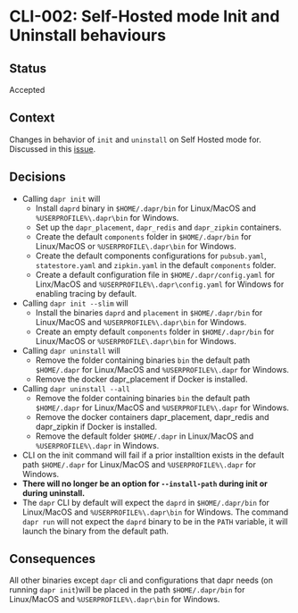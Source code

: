 # CLI-002: Self-Hosted mode Init and Uninstall behaviours

## Status
Accepted

## Context
Changes in behavior of `init` and `uninstall` on Self Hosted mode for. Discussed in this [issue](https://github.com/liuxd6825/cli/issues/411).

## Decisions

* Calling `dapr init` will
  * Install `daprd` binary in `$HOME/.dapr/bin` for Linux/MacOS and `%USERPROFILE%\.dapr\bin` for Windows.
  * Set up the `dapr_placement`, `dapr_redis` and `dapr_zipkin` containers.
  * Create the default `components` folder in `$HOME/.dapr/bin` for Linux/MacOS or `%USERPROFILE\.dapr\bin` for Windows.
  * Create the default components configurations for `pubsub.yaml`, `statestore.yaml` and `zipkin.yaml` in the default `components` folder.
  * Create a default configuration file in `$HOME/.dapr/config.yaml` for Linx/MacOS and `%USERPROFILE%\.dapr\config.yaml` for Windows for enabling tracing by default.
* Calling `dapr init --slim` will
  * Install the binaries `daprd` and `placement` in `$HOME/.dapr/bin` for Linux/MacOS and `%USERPROFILE%\.dapr\bin` for Windows.
  * Create an empty default `components` folder in `$HOME/.dapr/bin` for Linux/MacOS or `%USERPROFILE\.dapr\bin` for Windows.
* Calling `dapr uninstall` will
  * Remove the folder containing binaries `bin` the default path `$HOME/.dapr` for Linux/MacOS and `%USERPROFILE%\.dapr` for Windows.
  * Remove the docker dapr_placement if Docker is installed.
* Calling `dapr uninstall --all`
  * Remove the folder containing binaries `bin` the default path `$HOME/.dapr` for Linux/MacOS and `%USERPROFILE%\.dapr` for Windows.
  * Remove the docker containers dapr_placement, dapr_redis and dapr_zipkin if Docker is installed.
  * Remove the default folder `$HOME/.dapr` in Linux/MacOS and `%USERPROFILE%\.dapr` in Windows.
* CLI on the init command will fail if a prior installtion exists in the default path `$HOME/.dapr` for Linux/MacOS and `%USERPROFILE%\.dapr` for Windows.
* **There will no longer be an option for `--install-path` during init or during uninstall.**
* The `dapr` CLI by default will expect the `daprd` in `$HOME/.dapr/bin` for Linux/MacOS and `%USERPROFILE%\.dapr\bin` for Windows. The command `dapr run` will not expect the `daprd` binary to be in the `PATH` variable, it will launch the binary from the default path.
  
## Consequences

All other binaries except `dapr` cli and configurations that dapr needs (on running `dapr init`)will be placed in the path  `$HOME/.dapr/bin` for Linux/MacOS and `%USERPROFILE%\.dapr\bin` for Windows.
